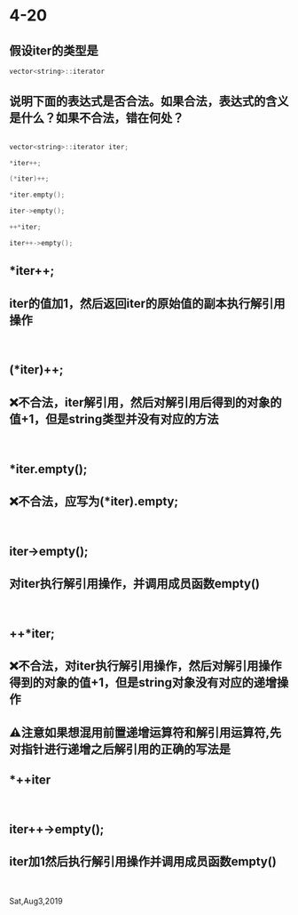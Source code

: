 # 4-20

## 假设iter的类型是
```c++
vector<string>::iterator
```

## 说明下面的表达式是否合法。如果合法，表达式的含义是什么？如果不合法，错在何处？

```c++

vector<string>::iterator iter;

*iter++;

(*iter)++;

*iter.empty();

iter->empty();

++*iter;

iter++->empty();

```

## *iter++;
## iter的值加1，然后返回iter的原始值的副本执行解引用操作

&nbsp; 

## (*iter)++;
## ❌不合法，iter解引用，然后对解引用后得到的对象的值+1，但是string类型并没有对应的方法

&nbsp; 

## *iter.empty();
## ❌不合法，应写为(*iter).empty;

&nbsp; 

## iter->empty();
## 对iter执行解引用操作，并调用成员函数empty()

&nbsp;

## ++*iter;
## ❌不合法，对iter执行解引用操作，然后对解引用操作得到的对象的值+1，但是string对象没有对应的递增操作

## ⚠注意如果想混用前置递增运算符和解引用运算符,先对指针进行递增之后解引用的正确的写法是
## *++iter

&nbsp; 

## iter++->empty();
## iter加1然后执行解引用操作并调用成员函数empty()

&nbsp;

Sat,Aug3,2019
